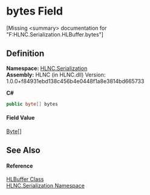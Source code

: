 # bytes Field


\[Missing &lt;summary&gt; documentation for "F:HLNC.Serialization.HLBuffer.bytes"\]



## Definition
**Namespace:** <a href="N_HLNC_Serialization">HLNC.Serialization</a>  
**Assembly:** HLNC (in HLNC.dll) Version: 1.0.0+f84931ebd138c456b4e0448f1a8e3814bd665733

**C#**
``` C#
public byte[] bytes
```



#### Field Value
<a href="https://learn.microsoft.com/dotnet/api/system.byte" target="_blank" rel="noopener noreferrer">Byte</a>[]

## See Also


#### Reference
<a href="T_HLNC_Serialization_HLBuffer">HLBuffer Class</a>  
<a href="N_HLNC_Serialization">HLNC.Serialization Namespace</a>  
